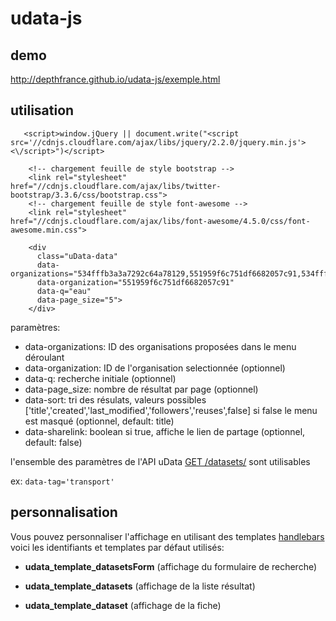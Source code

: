 # udata-js

##  demo
http://depthfrance.github.io/udata-js/exemple.html

## utilisation

       <script>window.jQuery || document.write("<script src='//cdnjs.cloudflare.com/ajax/libs/jquery/2.2.0/jquery.min.js'><\/script>")</script>

        <!-- chargement feuille de style bootstrap -->
        <link rel="stylesheet" href="//cdnjs.cloudflare.com/ajax/libs/twitter-bootstrap/3.3.6/css/bootstrap.css">
        <!-- chargement feuille de style font-awesome -->
        <link rel="stylesheet" href="//cdnjs.cloudflare.com/ajax/libs/font-awesome/4.5.0/css/font-awesome.min.css">

        <div
          class="uData-data"
          data-organizations="534fffb3a3a7292c64a78129,551959f6c751df6682057c91,534fffb9a3a7292c64a7814f,558bef88c751df1fd9a453b9,55896c18c751df5864a453b9,558bf578c751df2f9ea453ea,534fff4ea3a7292c64a77cab"
          data-organization="551959f6c751df6682057c91"
          data-q="eau"
          data-page_size="5">
        </div>

paramètres:
  - data-organizations: ID des organisations proposées dans le menu déroulant
  - data-organization: ID de l'organisation selectionnée (optionnel)
  - data-q: recherche initiale (optionnel)
  - data-page_size: nombre de résultat par page (optionnel)
  - data-sort: tri des résulats, valeurs possibles ['title','created','last_modified','followers','reuses',false] si false le menu est masqué (optionnel, default: title)
  - data-sharelink: boolean si true, affiche le lien de partage (optionnel, default: false)

l'ensemble des paramètres de l'API uData [GET /datasets/](https://www.data.gouv.fr/fr/apidoc/#!/datasets/list_datasets) sont utilisables

ex: `data-tag='transport'`

## personnalisation

Vous pouvez personnaliser l'affichage en utilisant des templates [handlebars](http://handlebarsjs.com/)
voici les identifiants et templates par défaut utilisés:

 - **udata_template_datasetsForm** (affichage du formulaire de recherche)

    <script id='udata_template_datasetsForm' type="text/x-handlebars-template">
                <div class="datasetsForm">
                 <form action="" method="get">
                    <input type="hidden" name="option" value="com_udata"></input>
                    <input type="hidden" name="view" value="udata"></input>
                    <div><label></label><input type="text" name="q" value="{{q}}" placeholder="Rechercher des données" class="form-control"></input></div>
                        {{#ifCount orgs ">" 1 }}
                    <div>
                        {{else}}
                    <div class="hidden">
                        {{/ifCount}}
                       <label>Organisme</label><select name="organizations" class="form-control">
                       {{#each orgs}}
                       {{#ifCond id "==" ../organization}}
                       <option value="{{id}}" selected>{{name}}</option>
                       {{else}}
                       <option value="{{id}}">{{name}}</option>
                       {{/ifCond}}
                       {{/each}}
                    </select></div>
                    </form>
                </div>
                <br>
        </script>


 - **udata_template_datasets** (affichage de la liste résultat)

<script id='udata_template_datasets' type="text/x-handlebars-template">
<div class="result-count">{{ total }} résultat(s)</div>
 {{#ifCond sort "!=" false}}
    <div class="result-sort form-inline"><label>Trier par</label>
       <select name="sort" class="form-control">
            {{#each sortTypes}}

            {{#ifCond id "==" ../sort}}
            <option value="{{id}}" selected>{{name}}</option>
            {{else}}
            <option value="{{id}}">{{name}}</option>
            {{/ifCond}}

            {{/each}}
       </select>
       <a href="#" class="sortdirection">
            {{#ifCond sortDesc "==" true}}
            <i class="fa fa-sort-alpha-desc"></i>
            {{else}}
            <i class="fa fa-sort-alpha-asc"></i>
            {{/ifCond}}
       </a>
</div>
{{/ifCond}}
    <ul class="search-results">
        {{#each data}}
        <li class="search-result dataset-result" data-dataset="{{id}}">
            <a href="{{ page }}" title="{{  organization.name }}"  data-dataset="{{id}}">

                <div class="result-logo pull-left">
                    <img alt="" src="{{organization.logo}}" width="70" height="70">
                </div>
                    {{#if organization.public_service }}
                        <img alt="certified"
                            class="certified" rel="popover"
                            data-title="{{_ 'certified_public_service'}}"
                            data-content="{{_ 'the_identity_of_this_public_service_public_is_certified_by_etalab'}}"
                            data-container="body" data-trigger="hover"/>
                        {{/if}}
                <div class="result-body ellipsis-dot is-truncated" style="word-wrap: break-word;">
                    <h4 class="result-title">{{title}}</h4>

                    <div class="result-description">
                        {{mdshort description 128}}</div></div>

                </a><ul class="list-inline result-infos"><a href="{{ url }}" title="{{title}}"></a>

                    {{#if temporal_coverage }}
                        <li>
                            <span class="" rel="tooltip"
                                data-placement="top" data-container="body"
                                title="{{_ 'temporal_coverage'}}">
                                <span class="fa fa-calendar fa-fw"></span>
                                {{dt temporal_coverage.start format='L' }} {{_ 'to'}} {{dt temporal_coverage.end format='L' }}
                            </span>
                        </li>
                    {{/if}}

                    {{#if frequency }}
                        <li>
                            <span class="" rel="tooltip"
                                data-placement="top" data-container="body"
                                title="{{_ 'Update frequency' }}">
                                <span class="fa fa-clock-o fa-fw"></span>
                                {{_ frequency }}
                            </span>
                        </li>
                    {{/if}}

                    {{#if spatial.territories }}
                        <li>
                            <span class="" rel="tooltip"
                                data-placement="top" data-container="body"
                                title="{{_ 'Spatial coverage'}}">
                                <span class="fa fa-map-marker fa-fw"></span>
                                {{_ spatial.territories.0.name }}
                            </span>
                        </li>
                    {{/if}}

                    {{#if spatial.granularity }}
                        <li>
                            <span class="" rel="tooltip"
                                data-placement="top" data-container="body"
                                title="{{_ 'Spatial granularity'}}">
                                <span class="fa fa-bullseye fa-fw"></span>
                                {{_ spatial.granularity }}
                            </span>
                        </li>
                    {{/if}}

                    <li>
                        <span class="" rel="tooltip"
                            data-placement="top" data-container="body"
                            title="{{_ 'Reuses'}}">
                            <span class="fa fa-retweet fa-fw"></span>
                            {{default metrics.reuses 0 }}
                        </span>
                    </li>

                    <li>
                        <span class="" rel="tooltip"
                            data-placement="top" data-container="body"
                            title="{{_ 'Followers'}}">
                            <span class="fa fa-star fa-fw"></span>
                            {{default metrics.followers 0 }}
                        </span>
                    </li>

                </ul>
        </li>
    {{/each}}
    </ul>
    <div class="text-center">
        <div class="pagination">
            {{{ paginate page total page_size }}}
        </div>
    </div>
</script>

 - **udata_template_dataset** (affichage de la fiche)
 <script id='udata_template_dataset' type="text/x-handlebars-template">
        <div class="dataset" data-dataset="{{id}}">

                <div class='dataset-info'>
                    <blockquote>{{md description }}</blockquote>
                     {{#if extras.remote_url}}
                    <a class="site_link" href="{{extras.remote_url}}" target=_blank>
                        Voir le site original
                    </a>
                     {{/if}}
                    <p class="published_on">
                        {{_ 'published_on' }} {{dt created_at}}
                        {{_ 'and_modified_on'}} {{dt last_modified}}
                        {{_ 'by'}} <a title="{{organization.name}}" href="{{organization.page}}">{{organization.name}}</a>
                    </p>
                </div>

                <div class="resources-list">
                    <h3>{{_ 'Resources'}}</h3>
                    {{#each resources}}
                    <div data-checkurl="/api/1/datasets/checkurl/" itemtype="http://schema.org/DataDownload" itemscope="itemscope" id="resource-{{id}}">

                        <a href="{{url}}" data-size="{{filesize}}" data-format="{{format}}" data-title="{{title}}" data-id="{{id}}" itemprop="url" target=_blank>
                            <h4>
                                <span data-format="{{format}}">
                                    {{format}}
                                </span>
                                {{title}}
                                <p>
                                    Dernière modification le {{dt last_modified}}
                                </p>
                            </h4>
                        </a>

                    </div>
                    {{/each}}
                </div>

                <div class="meta">

                    <div class="producer">
                        <h3>{{_ 'Producer'}}</h3>
                        <a title="{{organization.name}}" href="{{organization.page}}">
                            <img class="organization-logo producer" alt="{{organization.name}}" src="{{fulllogo organization.logo}}"><br>
                            <span class="name">
                                {{organization.name}}
                            </span>
                        </a>
                    </div>


                    <div class="info">
                        <h3>{{_ 'Informations'}}</h3>
                        <ul>
                            <li title="{{_ 'License'}}" rel="tooltip">
                                <i class="fa fa-copyright"></i>
                                <!--a href="http://opendatacommons.org/licenses/odbl/summary/"-->
                                {{_ license}}
                                <!--/a-->
                            </li>
                            <li title="{{_ 'Frequency'}}" rel="tooltip">
                                <span class="fa fa-clock-o"></span>
                                {{_ frequency}}
                            </li>
                            <li title="{{_ 'Spatial granularity'}}"  rel="tooltip">
                                <span class="fa fa-bullseye"></span>
                                {{_ spatial.granularity}}
                            </li>
                        </ul>
                        <ul class="spatial_zones">
                            {{#each spatial.zones}}
                            <li data-zone="{{.}}">{{.}}</li>
                            {{/each}}
                       </ul>
                        <ul class="tags">
                            {{#each tags}}
                            <li><a title="{{.}}" href="https://www.data.gouv.fr/fr/search/?tag={{.}}">
                                {{.}}
                            </a>
                        </li>
                        {{/each}}
                    </ul>
                </div>

        </div>
</script>


